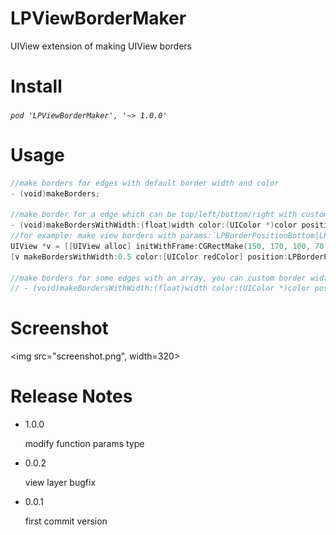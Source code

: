 # LPViewBorderMaker

UIView extension of making UIView borders

# Install

###### `pod 'LPViewBorderMaker', '~> 1.0.0'`

# Usage

```swift
//make borders for edges with default border width and color
- (void)makeBorders;

//make border for a edge which can be top/left/bottom/right with custom border width and color 
- (void)makeBordersWithWidth:(float)width color:(UIColor *)color position:(LPBorderPosition)position;
//for example: make view borders with params:`LPBorderPositionBottom|LPBorderPositionRight|LPBorderPositionLeft`
UIView *v = [[UIView alloc] initWithFrame:CGRectMake(150, 170, 100, 70)];
[v makeBordersWithWidth:0.5 color:[UIColor redColor] position:LPBorderPositionBottom|LPBorderPositionRight|LPBorderPositionLeft];

//make borders for some edges with an array, you can custom border width and color too (DEPRECATED)
// - (void)makeBordersWithWidth:(float)width color:(UIColor *)color positions:(NSArray *)positions;
```

# Screenshot

<img src="screenshot.png", width=320>

# Release Notes

- 1.0.0

  modify function params type

- 0.0.2

  view layer bugfix
  
- 0.0.1

  first commit version
